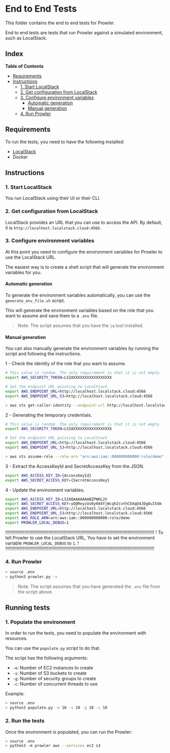 # End to End Tests

This folder contains the end to end tests for Prowler.

End to end tests are tests that run Prowler against a simulated environment, such as LocalStack.

## Index

<!-- START doctoc generated TOC please keep comment here to allow auto update -->
<!-- DON'T EDIT THIS SECTION, INSTEAD RE-RUN doctoc TO UPDATE -->
**Table of Contents**

- [Requirements](#requirements)
- [Instructions](#instructions)
  - [1. Start LocalStack](#1-start-localstack)
  - [2. Get configuration from LocalStack](#2-get-configuration-from-localstack)
  - [3. Configure environment variables](#3-configure-environment-variables)
    - [Automatic generation](#automatic-generation)
    - [Manual generation](#manual-generation)
  - [4. Run Prowler](#4-run-prowler)

<!-- END doctoc generated TOC please keep comment here to allow auto update -->

## Requirements

To run the tests, you need to have the following installed:

- [LocalStack](https://localstack.cloud/)
- Docker

## Instructions

### 1. Start LocalStack

You run LocalStack using their UI or their CLI. 

### 2. Get configuration from LocalStack

LocalStack provides an URL that you can use to access the API. By default, it is `http://localhost.localstack.cloud:4566`.

### 3. Configure environment variables

At this point you need to configure the environment variables for Prowler to use the LocalStack URL.

The easiest way is to create a shell script that will generate the environment variables for you.

#### Automatic generation

To generate the environment variables automatically, you can use the `generate_env_file.sh` script.

This will generate the environment variables based on the role that you want to assume and save them to a `.env` file.

> Note: The script assumes that you have the `jq` tool installed.

#### Manual generation

You can also manually generate the environment variables by running the script and following the instructions.

1 - Check the identity of the role that you want to assume.

```bash
# This value is random. The only requirement is that it is not empty.
export AWS_SECURITY_TOKEN=LSIAXXXXXXXXXXXXXXXXX

# Set the endpoint URL pointing to LocalStack
export AWS_ENDPOINT_URL=http://localhost.localstack.cloud:4566
export AWS_ENDPOINT_URL_S3=http://localhost.localstack.cloud:4566

> aws sts get-caller-identity --endpoint-url http://localhost.localstack.cloud:4566
```

2 - Generating the temporary credentials.

```bash
# This value is random. The only requirement is that it is not empty.
export AWS_SECURITY_TOKEN=LSIAXXXXXXXXXXXXXXXXX

# Set the endpoint URL pointing to LocalStack
export AWS_ENDPOINT_URL=http://localhost.localstack.cloud:4566
export AWS_ENDPOINT_URL_S3=http://localhost.localstack.cloud:4566

> aws sts assume-role --role-arn "arn:aws:iam::000000000000:role/demo" --role-session-name "sessionName"
```

3 - Extract the AccessKeyId and SecretAccessKey from the JSON.

```bash
export AWS_ACCESS_KEY_ID={AccessKeyId}
export AWS_SECRET_ACCESS_KEY={SecretAccessKey}
```

4 - Update the environment variables.

```bash
export AWS_ACCESS_KEY_ID=LSIAQAAAAAAABZPWHL2V
export AWS_SECRET_ACCESS_KEY=yQQReyzUv0y04XYjWcqhZcvthCbXqO4JDg8uI5Um
export AWS_ENDPOINT_URL=http://localhost.localstack.cloud:4566
export AWS_ENDPOINT_URL_S3=http://localhost.localstack.cloud:4566
export AWS_ROLE_ARN=arn:aws:iam::000000000000:role/demo
export PROWLER_LOCAL_DEBUG=1
```

!!!!!!!!!!!!!!!!!!!!!!!!!!!!!!!!!!!!!!!!!!!!!!!!!!!!!!!!!!!!!!!!!!!!!!!!!!!!!!!!!!!!!!!!!!!!!!!!!!!!!!!!!!!!!!!!!!!!!
! To tell Prowler to use the LocalStack URL, You have to set the environment variable `PROWLER_LOCAL_DEBUG` to `1`. !
!!!!!!!!!!!!!!!!!!!!!!!!!!!!!!!!!!!!!!!!!!!!!!!!!!!!!!!!!!!!!!!!!!!!!!!!!!!!!!!!!!!!!!!!!!!!!!!!!!!!!!!!!!!!!!!!!!!!!

### 4. Run Prowler

```bash
> source .env
> python3 prowler.py -v
```

> Note: The script assumes that you have generated the `.env` file from the script above.

## Running tests

### 1. Populate the environment

In order to run the tests, you need to populate the environment with resources.

You can use the `populate.py` script to do that.

The script has the following arguments:

- `-e`: Number of EC2 instances to create
- `-s`: Number of S3 buckets to create
- `-g`: Number of security groups to create
- `-c`: Number of concurrent threads to use

Example:

```bash
> source .env
> python3 populate.py -e 10 -s 10 -g 10 -c 10
```

### 2. Run the tests

Once the environment is populated, you can run the Prowler:

```bash
> source .env
> python3 -m prowler aws --services ec2 s3
```
